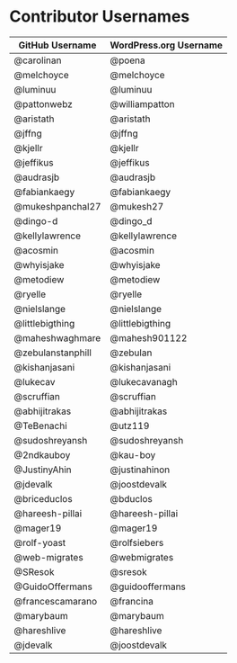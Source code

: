 # Contributor Usernames

| GitHub Username | WordPress.org Username|
| --------------- | --------------------- |
| @carolinan | @poena |
| @melchoyce | @melchoyce |
| @luminuu | @luminuu |
| @pattonwebz | @williampatton |
| @aristath | @aristath |
| @jffng | @jffng |
| @kjellr | @kjellr |
| @jeffikus | @jeffikus |
| @audrasjb | @audrasjb |
| @fabiankaegy | @fabiankaegy |
| @mukeshpanchal27 | @mukesh27 |
| @dingo-d | @dingo_d |
| @kellylawrence | @kellylawrence |
| @acosmin | @acosmin |
| @whyisjake | @whyisjake |
| @metodiew | @metodiew |
| @ryelle | @ryelle |
| @nielslange | @nielslange |
| @littlebigthing | @littlebigthing |
| @maheshwaghmare | @mahesh901122 |
| @zebulanstanphill | @zebulan |
| @kishanjasani | @kishanjasani |
| @lukecav | @lukecavanagh |
| @scruffian | @scruffian |
| @abhijitrakas | @abhijitrakas |
| @TeBenachi | @utz119 |
| @sudoshreyansh | @sudoshreyansh |
| @2ndkauboy | @kau-boy |
| @JustinyAhin | @justinahinon |
| @jdevalk | @joostdevalk |
| @briceduclos | @bduclos |
| @hareesh-pillai | @hareesh-pillai |
| @mager19 | @mager19 |
| @rolf-yoast | @rolfsiebers
| @web-migrates | @webmigrates
| @SResok | @sresok |
| @GuidoOffermans | @guidooffermans |
| @francescamarano | @francina |
| @marybaum | @marybaum |
| @hareshlive | @hareshlive
| @jdevalk | @joostdevalk |
